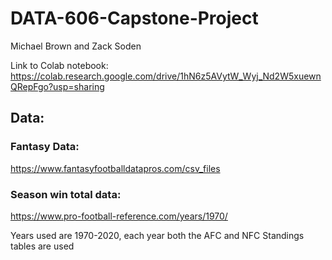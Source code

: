 # DATA-606-Capstone-Project

Michael Brown and Zack Soden

Link to Colab notebook: https://colab.research.google.com/drive/1hN6z5AVytW_Wyj_Nd2W5xuewnQRepFgo?usp=sharing

## Data:

### Fantasy Data:
https://www.fantasyfootballdatapros.com/csv_files

### Season win total data:
https://www.pro-football-reference.com/years/1970/

Years used are 1970-2020, each year both the AFC and NFC Standings tables are used
